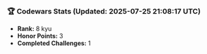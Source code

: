 ### 🏆 Codewars Stats (Updated: 2025-07-25 21:08:17 UTC)

- **Rank:** 8 kyu
- **Honor Points:** 3
- **Completed Challenges:** 1
